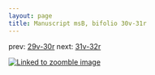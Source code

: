 ```yaml
---
layout: page
title: Manuscript msB, bifolio 30v-31r
---
```


prev: [29v-30r](../29v-30r/) next: [31v-32r](../31v-32r/)



[![Linked to zoomble image](http://www.homermultitext.org/iipsrv?IIIF=/project/homer/pyramidal/deepzoom/hmt/vbbifolio/v1/vb_30v_31r.tif/full/2000,/0/default.jpg)](http://www.homermultitext.org/ict2/?urn=urn:cite2:hmt:vbbifolio.v1:vb_30v_31r)

